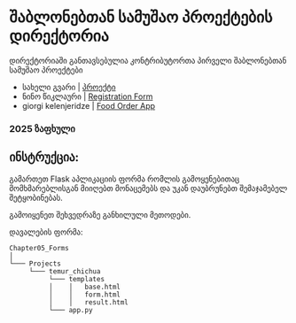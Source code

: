 # შაბლონებთან სამუშაო პროექტების დირექტორია

დირექტორიაში განთავსებულია კონტრიბუტორთა პირველი შაბლონებთან სამუშაო პროექტები

- სახელი გვარი | [პროექტი](/მისამართი)
- ნინო წიკლაური | [Registration Form](/Chapter05_Forms/Projects/Nino_Tsiklauri/app.py)
- giorgi kelenjeridze | [Food Order App](/Chapter05_Forms/Projects/giorgikelenjeridze/app.py)

### 2025 ზაფხული


## ინსტრუქცია:

გამართეთ Flask აპლიკაციის ფორმა რომლის გამოყენებითაც მომხმარებლისგან მიიღებთ მონაცემებს და უკან დაუბრუნებთ შემაჯამებელ შეტყობინებას.

გამოიყენეთ შეხვედრაზე განხილული მეთოდები.

დავალების ფორმა:
```
Chapter05_Forms
│   
└─── Projects
     └─── temur_chichua
          └─── templates
          │    │   base.html
          │    │   form.html
          │    │   result.html
          └─── app.py
```
